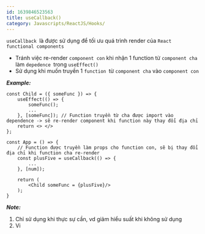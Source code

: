 ```yaml
---
id: 1639846523563
title: useCallback()
category: Javascripts/ReactJS/Hooks/
---
```


`useCallback `là được sử dụng để tối ưu quá trình render của `React functional components`

* Tránh việc re-render `component con` khi nhận 1 function từ `component cha` làm `depedence `trong `useEffect()`
* Sử dụng khi muốn truyền 1 `function `từ `component cha` vào `component con`

***Example:***

```
const Child = ({ someFunc }) => {
    useEffect(() => {
        someFunc();
        ...
    }, [someFunc]); // Function truyền từ cha được import vào dependence -> sẽ re-render component khi function này thay đổi địa chỉ
    return <> </>
};

const App = () => {
    // Function được truyền làm props cho function con, sẽ bị thay đổi địa chỉ khi function cha re-render
    const plusFive = useCallback(() => {
        ...
    }, [num]);

    return (
        <Child someFunc = {plusFive}/>
    );
}
```

***Note:***

1. Chỉ sử dụng khi thực sự cần, vd giảm hiểu suất khi không sử dụng
2. Vi